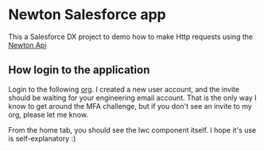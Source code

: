 # Newton Salesforce app

This a Salesforce DX project to demo how to make Http requests using the [Newton Api](https://github.com/aunyks/newton-api)

## How login to the application

 Login to the following [org](https://customer-connect-469-dev-ed.lightning.force.com/lightning/page/home).
 I created a new user account, and the invite should be waiting for your engineering email account.
 That is the only way I know to get around the MFA challenge, but if you don't see an invite to my org, please let me know.

 From the home tab, you should see the lwc component itself. I hope it's use is self-explanatory :)


